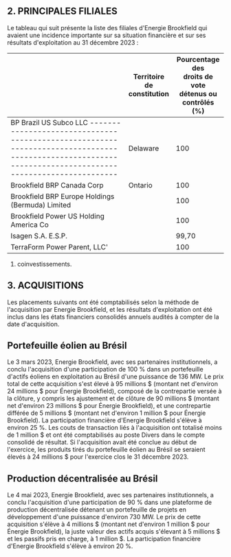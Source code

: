 ## 2. PRINCIPALES FILIALES

Le tableau qui suit présente la liste des filiales d'Energie Brookfield qui avaient une incidence importante sur sa situation financière et sur ses résultats d'exploitation au 31 décembre 2023 :

|                                                                                                                                                                                | Territoire de<br>constitution | Pourcentage des<br>droits de vote<br>détenus ou<br>contrôlés (%) |
|--------------------------------------------------------------------------------------------------------------------------------------------------------------------------------|-------------------------------|------------------------------------------------------------------|
| BP Brazil US Subco LLC ------------------------------------------------------------------------------------------------------------------------------------------------------- | Delaware                      | 100                                                              |
| Brookfield BRP Canada Corp                                                                                                                                                     | Ontario                       | 100                                                              |
| Brookfield BRP Europe Holdings (Bermuda) Limited                                                                                                                               |                               | 100                                                              |
| Brookfield Power US Holding America Co                                                                                                                                         |                               | 100                                                              |
| Isagen S.A. E.S.P.                                                                                                                                                             |                               | 99,70                                                            |
| TerraForm Power Parent, LLC'                                                                                                                                                   |                               | 100                                                              |

1) coinvestissements.

## 3. ACQUISITIONS

Les placements suivants ont été comptabilisés selon la méthode de l'acquisition par Energie Brookfield, et les résultats d'exploitation ont été inclus dans les états financiers consolidés annuels audités à compter de la date d'acquisition.

## Portefeuille éolien au Brésil

Le 3 mars 2023, Energie Brookfield, avec ses partenaires institutionnels, a conclu l'acquisition d'une participation de 100 % dans un portefeuille d'actifs éoliens en exploitation au Brésil d'une puissance de 136 MW. Le prix total de cette acquisition s'est élevé à 95 millions \$ (montant net d'environ 24 millions \$ pour Énergie Brookfield), composé de la contrepartie versée à la clôture, y compris les ajustement et de clôture de 90 millions \$ (montant net d'environ 23 millions \$ pour Énergie Brookfield), et une contrepartie différée de 5 millions \$ (montant net d'environ 1 million \$ pour Énergie Brookfield). La participation financière d'Energie Brookfield s'élève à environ 25 %. Les couts de transaction liés à l'acquisition ont totalisé moins de 1 million \$ et ont été comptabilisés au poste Divers dans le compte consolidé de résultat. Si l'acquisition avait été conclue au début de l'exercice, les produits tirés du portefeuille éolien au Brésil se seraient élevés à 24 millions \$ pour l'exercice clos le 31 décembre 2023.

## Production décentralisée au Brésil

Le 4 mai 2023, Energie Brookfield, avec ses partenaires institutionnels, a conclu l'acquisition d'une participation de 90 % dans une plateforme de production décentralisée détenant un portefeuille de projets en développement d'une puissance d'environ 730 MW. Le prix de cette acquisition s'élève à 4 millions \$ (montant net d'environ 1 million \$ pour Énergie Brookfield), la juste valeur des actifs acquis s'élevant à 5 millions \$ et les passifs pris en charge, à 1 million \$. La participation financière d'Energie Brookfield s'élève à environ 20 %.